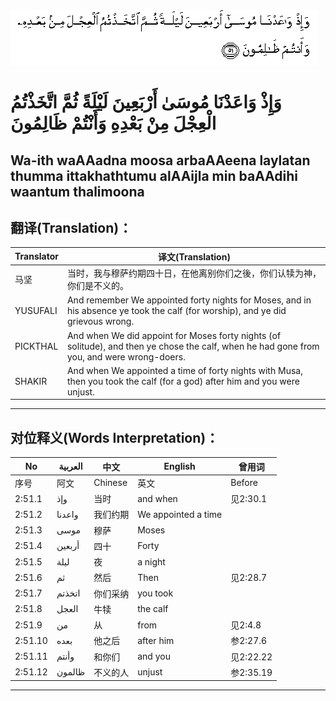 ![002:051](images/002_051.gif)

#  وَإِذْ وَاعَدْنَا مُوسَىٰ أَرْبَعِينَ لَيْلَةً ثُمَّ اتَّخَذْتُمُ الْعِجْلَ مِنْ بَعْدِهِ وَأَنْتُمْ ظَالِمُونَ 

## Wa-ith waAAadna moosa arbaAAeena laylatan thumma ittakhathtumu alAAijla min baAAdihi waantum thalimoona

## 翻译(Translation)：

| Translator | 译文(Translation)                                            |
| ---------- | ------------------------------------------------------------ |
| 马坚       | 当时，我与穆萨约期四十日，在他离别你们之後，你们认犊为神，你们是不义的。 |
| YUSUFALI   | And remember We appointed forty nights for Moses, and in his absence ye took the calf (for worship), and ye did grievous wrong. |
| PICKTHAL   | And when We did appoint for Moses forty nights (of solitude), and then ye chose the calf, when he had gone from you, and were wrong-doers. |
| SHAKIR     | And when We appointed a time of forty nights with Musa, then you took the calf (for a god) after him and you were unjust. |

---

## 对位释义(Words Interpretation)：

| No      | العربية | 中文     | English             | 曾用词    |
| ------- | ------- | -------- | ------------------- | --------- |
| 序号    | 阿文    | Chinese  | 英文                | Before    |
| 2:51.1  | وإذ     | 当时     | and when            | 见2:30.1  |
| 2:51.2  | واعدنا  | 我们约期 | We appointed a time |           |
| 2:51.3  | موسى    | 穆萨     | Moses               |           |
| 2:51.4  | أربعين  | 四十     | Forty               |           |
| 2:51.5  | ليلة    | 夜       | a night             |           |
| 2:51.6  | ثم      | 然后     | Then                | 见2:28.7  |
| 2:51.7  | اتخذتم  | 你们采纳 | you took            |           |
| 2:51.8  | العجل   | 牛犊     | the calf            |           |
| 2:51.9  | من      | 从       | from                | 见2:4.8   |
| 2:51.10 | بعده    | 他之后   | after him           | 参2:27.6  |
| 2:51.11 | وأنتم   | 和你们   | and you             | 见2:22.22 |
| 2:51.12 | ظالمون  | 不义的人 | unjust              | 参2:35.19 |

---

